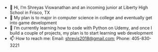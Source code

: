 - 👋 Hi, I’m Shreyas Viswanathan and an incoming junior at Liberty High School in Frisco, TX
- 👀 My plan is to major in computer science in college and eventually get into game development
- 🌱 I’m currently learning how to code with Python on Udemy, and once I build a couple of projects, my plan is to start learning web development
- 📫 How to reach me: Email: shrevis2018@gmail.com; Phone: 405-830-3221
